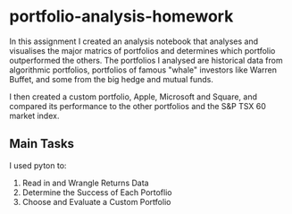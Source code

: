 # portfolio-analysis-homework
In this assignment I created an analysis notebook that analyses and visualises the major matrics of portfolios and determines which portfolio outperformed the others. The portfolios I analysed are historical data from algorithmic portfolios, portfolios of famous "whale" investors like Warren Buffet, and some from the big hedge and mutual funds. 

I then created a custom portfolio, Apple, Microsoft and Square, and compared its performance to the other portfolios and the S&P TSX 60 market index.

## Main Tasks
I used pyton to:
1. Read in and Wrangle Returns Data
2. Determine the Success of Each Portoflio
3. Choose and Evaluate a Custom Portfolio
